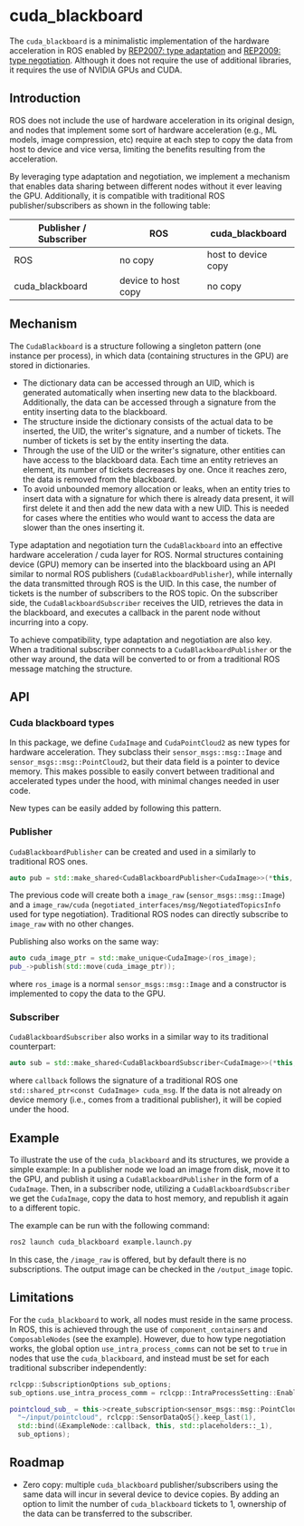 # cuda_blackboard

The `cuda_blackboard` is a minimalistic implementation of the hardware acceleration in ROS enabled by [REP2007: type adaptation](https://ros.org/reps/rep-2007.html) and [REP2009: type negotiation](https://ros.org/reps/rep-2009.html).
Although it does not require the use of additional libraries, it requires the use of NVIDIA GPUs and CUDA.

## Introduction

ROS does not include the use of hardware acceleration in its original design, and nodes that implement some sort of hardware acceleration (e.g., ML models, image compression, etc) require at each step to copy the data from host to device and vice versa, limiting the benefits resulting from the acceleration.

By leveraging type adaptation and negotiation, we implement a mechanism that enables data sharing between different nodes without it ever leaving the GPU. Additionally, it is compatible with traditional ROS publisher/subscribers as shown in the following table:

| Publisher / Subscriber | ROS                 | cuda_blackboard     |
| ---------------------- | ------------------- | ------------------- |
| ROS                    | no copy             | host to device copy |
| cuda_blackboard        | device to host copy | no copy             |

## Mechanism

The `CudaBlackboard` is a structure following a singleton pattern (one instance per process), in which data (containing structures in the GPU) are stored in dictionaries.

- The dictionary data can be accessed through an UID, which is generated automatically when inserting new data to the blackboard. Additionally, the data can be accessed through a signature from the entity inserting data to the blackboard.
- The structure inside the dictionary consists of the actual data to be inserted, the UID, the writer's signature, and a number of tickets. The number of tickets is set by the entity inserting the data.
- Through the use of the UID or the writer's signature, other entities can have access to the blackboard data. Each time an entity retrieves an element, its number of tickets decreases by one. Once it reaches zero, the data is removed from the blackboard.
- To avoid unbounded memory allocation or leaks, when an entity tries to insert data with a signature for which there is already data present, it will first delete it and then add the new data with a new UID. This is needed for cases where the entities who would want to access the data are slower than the ones inserting it.

Type adaptation and negotiation turn the `CudaBlackboard` into an effective hardware acceleration / cuda layer for ROS.
Normal structures containing device (GPU) memory can be inserted into the blackboard using an API similar to normal ROS publishers (`CudaBlackboardPublisher`), while internally the data transmitted through ROS is the UID. In this case, the number of tickets is the number of subscribers to the ROS topic. On the subscriber side, the `CudaBlackboardSubscriber` receives the UID, retrieves the data in the blackboard, and executes a callback in the parent node without incurring into a copy.

To achieve compatibility, type adaptation and negotiation are also key. When a traditional subscriber connects to a `CudaBlackboardPublisher` or the other way around, the data will be converted to or from a traditional ROS message matching the structure.

## API

### Cuda blackboard types

In this package, we define `CudaImage` and `CudaPointCloud2` as new types for hardware acceleration. They subclass their `sensor_msgs::msg::Image` and `sensor_msgs::msg::PointCloud2`, but their data field is a pointer to device memory.
This makes possible to easily convert between traditional and accelerated types under the hood, with minimal changes needed in user code.

New types can be easily added by following this pattern.

### Publisher

`CudaBlackboardPublisher` can be created and used in a similarly to traditional ROS ones.

```c++
auto pub = std::make_shared<CudaBlackboardPublisher<CudaImage>>(*this, "image_raw");
```

The previous code will create both a `image_raw` (`sensor_msgs::msg::Image`) and a `image_raw/cuda` (`negotiated_interfaces/msg/NegotiatedTopicsInfo` used for type negotiation).
Traditional ROS nodes can directly subscribe to `image_raw` with no other changes.

Publishing also works on the same way:

```c++
auto cuda_image_ptr = std::make_unique<CudaImage>(ros_image);
pub_->publish(std::move(cuda_image_ptr));
```

where `ros_image` is a normal `sensor_msgs::msg::Image` and a constructor is implemented to copy the data to the GPU.

### Subscriber

`CudaBlackboardSubscriber` also works in a similar way to its traditional counterpart:

```c++
auto sub = std::make_shared<CudaBlackboardSubscriber<CudaImage>>(*this, "image_raw", false, callback);
```

where `callback` follows the signature of a traditional ROS one `std::shared_ptr<const CudaImage> cuda_msg`.
If the data is not already on device memory (i.e., comes from a traditional publisher), it will be copied under the hood.

## Example

To illustrate the use of the `cuda_blackboard` and its structures, we provide a simple example:
In a publisher node we load an image from disk, move it to the GPU, and publish it using a `CudaBlackboardPublisher` in the form of a `CudaImage`.
Then, in a subscriber node, utilizing a `CudaBlackboardSubscriber` we get the `CudaImage`, copy the data to host memory, and republish it again to a different topic.

The example can be run with the following command:

```bash
ros2 launch cuda_blackboard example.launch.py
```

In this case, the `/image_raw` is offered, but by default there is no subscriptions. The output image can be checked in the `/output_image` topic.

## Limitations

For the `cuda_blackboard` to work, all nodes must reside in the same process. In ROS, this is achieved through the use of `component_containers` and `ComposableNodes` (see the example).
However, due to how type negotiation works, the global option `use_intra_process_comms` can not be set to `true` in nodes that use the `cuda_blackboard`, and instead must be set for each traditional subscriber independently:

```c++
rclcpp::SubscriptionOptions sub_options;
sub_options.use_intra_process_comm = rclcpp::IntraProcessSetting::Enable;

pointcloud_sub_ = this->create_subscription<sensor_msgs::msg::PointCloud2>(
  "~/input/pointcloud", rclcpp::SensorDataQoS{}.keep_last(1),
  std::bind(&ExampleNode::callback, this, std::placeholders::_1),
  sub_options);
```

## Roadmap

- Zero copy: multiple `cuda_blackboard` publisher/subscribers using the same data will incur in several device to device copies. By adding an option to limit the number of `cuda_blackboard` tickets to 1, ownership of the data can be transferred to the subscriber.
